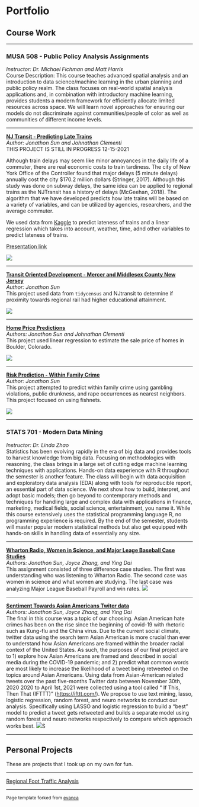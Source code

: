 
# Portfolio


## Course Work

---

### MUSA 508 - Public Policy Analysis Assignments
<i>Instructor: Dr. Michael Fichman and Matt Harris</i>
<br>
Course Description: This course teaches advanced spatial analysis and an introduction to data science/machine learning in the urban planning and public policy realm. The class focuses on real-world spatial analysis applications and, in combination with introductory machine learning, provides students a modern framework for efficiently allocate limited resources across space. We will learn novel approaches for ensuring our models do not discriminate against communities/people of color as well as communities of different income levels. 

---

<b>[NJ Transit - Predicting Late Trains](/Projects/MUSA508_Final.html)</b>
<br>
<i>Author: Jonathon Sun and Johnathan Clementi</i>
<br>
THIS PROJECT IS STILL IN PROGRESS 12-15-2021

Although train delays may seem like minor annoyances in the daily life of a commuter, there are real economic costs to train tardiness. The city of New York Office of the Controller found that major delays (5 minute delays) annually cost the city $170.2 million dollars (Stringer, 2017). Although this study was done on subway delays, the same idea can be applied to regional trains as the NJTransit has a history of delays (McGeehan, 2018). The algorithm that we have developed predicts how late trains will be based on a variety of variables, and can be utilized by agencies, researchers, and the average commuter. 

We used data from <a href="https://www.kaggle.com/pranavbadami/nj-transit-amtrak-nec-performance?select=2018_11.csv">Kaggle</a> to predict lateness of trains and a linear regression which takes into account, weather, time, adnd other variables to predict lateness of trains. 

[Presentation link](https://youtu.be/fKvH-xgyHvM)

<img src="images/MUSA507_Final.gif">

---

<b>[Transit Oriented Development - Mercer and Middlesex County New Jersey](/Projects/MUSA508_HW1.html)</b>
<br>
<i>Author: Jonathon Sun</i>
<br>
This project used data from `tidycensus` and NJtransit to determine if proximity towards regional rail had higher educational attainment. 

<img src="images/HW1.png">

---

<b>[Home Price Predictions](/Projects/MUSA508_HW2.html)</b>
<br>
<i>Authors: Jonathon Sun and Johnathan Clementi</i>
<br>
This project used linear regression to estimate the sale price of homes in Boulder, Colorado. 

<img src="images/HW2.png">

---
<b>[Risk Prediction - Within Family Crime](/Projects/MUSA508_HW3.html)</b> 
<br>
<i>Author: Jonathon Sun</i>
<br>
This project attempted to predict within family crime using gambling violations, public drunkness, and rape occurrences as nearest neighbors. This project focused on using fishnets. 

<img src="images/HW3.png">

---

### STATS 701 - Modern Data Mining 
<i>Instructor: Dr. Linda Zhao</i> 
<br> 
Statistics has been evolving rapidly in the era of big data and provides tools to harvest knowledge
from big data. Focusing on methodologies with reasoning, the class brings in a large set of cutting
edge machine learning techniques with applications. Hands-on data experience with R throughout
the semester is another feature. The class will begin with data acquisition and exploratory data
analysis (EDA) along with tools for reproducible report, an essential part of data science. We next
show how to build, interpret, and adopt basic models; then go beyond to contemporary methods
and techniques for handling large and complex data with applications in finance, marketing,
medical fields, social science, entertainment, you name it. While this course extensively uses the
statistical programming language R, no programming experience is required. By the end of the
semester, students will master popular modern statistical methods but also get equipped with
hands-on skills in handling data of essentially any size.

---

<b>[Wharton Radio, Women in Science, and Major Leage Baseball Case Studies](/Projects/STAT701_HW1.html)</b>
<br>
<i>Authors: Jonathon Sun, Joyce Zhang, and Ying Dai</i> 
<br>
This assignment consisted of three difference case studies. The first was understanding who was listening to Wharton Radio. The second case was women in science and what women are studying. The last case was analyzing Major League Baseball Payroll and win rates.
<img src="images/STAT701_HW1.PNG">

---

<b>[Sentiment Towards Asian Americans Twiter data](/Projects/STAT701_Final.html)</b>
<br>
<i>Authors: Jonathon Sun, Joyce Zhang, and Ying Dai</i> 
<br>
The final in this course was a topic of our choosing. Asian American hate crimes has been on the rise since the beginning of covid-19 with rhetoric such as Kung-flu and the China virus. Due to the current social climate, twitter data using the search term Asian American is more crucial than ever to understand how Asian Americans are framed within the broader racial context of the United States. As such, the purposes of our final project are to 1) explore how Asian Americans are framed and described in social media during the COVID-19 pandemic; and 2) predict what common words are most likely to increase the likelihood of a tweet being retweeted on the topics around Asian Americans. Using data from Asian-American related tweets over the past five-months Twitter data between November 30th, 2020 2020 to April 1st, 2021 were collected using a tool called “ If This, Then That (IFTTT)” (https://ifttt.com/). We propose to use text mining, lasso, logistic regression, random forest, and neuro networks to conduct our analysis. Specifically using LASSO and logistic regression to build a “best” model to predict a tweet gets retweeted and builds a separate model using random forest and neuro networks respectively to compare which approach works best.
<img src="images/STAT701_FINAL.png">S

---

## Personal Projects
These are projects that I took up on my own for fun.

---

[Regional Foot Traffic Analysis](/Projects/SafeGraph_FootTraffic.html)

---
<p style="font-size:12px">Page template forked from <a href="https://github.com/evanca/quick-portfolio">evanca</a></p>
<!-- Remove above link if you don't want to attibute -->
